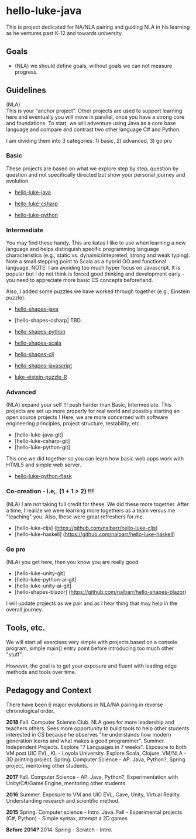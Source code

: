 # hello-luke-java
This is project dedicated for NA/NLA pairing and guiding NLA in his learning as he ventures past K-12 and towards university.

## Goals
* (NLA) we should define goals, without goals we can not measure progress.

## Guidelines
(NLA)  
This is your "anchor project".  Other projects are used to support learning here and eventually you will move in parallel, once you have a strong core and foundations.  To start, we will adventure using Java as a core base language and compare and contrast two other language C# and Python.

I am dividing them into 3 categories: 1) basic, 2) advanced, 3) go pro

### Basic
These projects are based on what we explore step by step, question by question and not specifically directed but show your personal journey and evolution.

* [hello-luke-java](https://github.com/nalbarr/hello-luke-java "Java anchor project")

* [hello-luke-csharp](https://github.com/nalbarr/hello-luke-csharp "C# analog project")

* [hello-luke-python](https://github.com/nalbarr/hello-luke-python "Python analog project")

### Intermediate
You may find these handy.  This are katas I like to use when learning a new language and helps
distinguish specific programming language characteristics (e.g., static vs. dynamic/intepreted, strong and weak typing).  Note a small stepping point to Scala as a hybrid OO and functional language. NOTE: I am avoiding too much hyper focus on Javascript.  It is popular but I do not think is forced good thinking and development early - you need to appreciate more basic CS concepts beforehand.

Also, I added some puzzles we have worked through together (e.g., Einstein puzzle).

* [hello-shapes-java](https://github.com/nalbarr/hello-shapes-java "Java shapes project")

* [hello-shapes-csharp] TBD.

* [hello-shapes-python](https://github.com/nalbarr/hello-shapes-python "Python shapes project")

* [hello-shapes-scala](https://github.com/nalbarr/hello-shapes-scala "Scala shapes project")

* [hello-shapes-clj](https://github.com/nalbarr/hello-shapes-clj "Clojure shapes project")

* [hello-shapes-javascript](https://github.com/nalbarr/hello-shapes-javascript)

* [luke-eistein-puzzle-R](https://github.com/nalbarr/luke-einstein-puzzle-R)

### Advanced
(NLA) expand your self !!! push harder than Basic, Intermediate.  This projects are set up more properly for real world and possibly starting an open source projects !  Here, we are more concerned with software engineering principles, project structure, testability, etc.
* [hello-luke-java-git]
* [hello-luke-csharp-git]
* [hello-luke-python-git]

This one we did together so you can learn how basic web apps work with HTML5 and simple web server.
* [hello-luke-python-flask](https://github.com/nalbarr/hello-luke-python-flask.git)

### Co-creation - i.e,. (1 + 1 > 2) !!!
(NLA) I am not taking full credit for these.  We did these more together.  After a time, I realize we were learning more togethers as a team versus me "teaching" you.  Also, these were great refreshers for me.

* [hello-luke-cljs] (https://github.com/nalbarr/hello-luke-cljs)
* [hello-luke-haskell] (https://github.com/nalbarr/hello-luke-haskell)

### Go pro
(NLA) you get here, then you know you are really good.
* [hello-luke-unity-git]
* [hello-luke-python-ai-git]
* [hello-luke-unity-ai-git]
* [hello-shapes-blazor] (https://github.com/nalbarr/hello-shapes-blazor)

I will update projects as we pair and as I hear thing that may help in the overall journey.

## Tools, etc.
We will start all exercises very simple with projects based on a console program, simple main() entry point before introducing too much other "stuff".

However, the goal is to get your exposure and fluent with leading edge methods and tools over time.

## Pedagogy and Context
There have been 6 major evolutions in NLA/NA pairing in reverse chronological order.

__2018__
Fall.  Computer Science Club.  NLA goes for more leadership and teachers others.  Sees more opportunity to build tools to help other students interested in CS because he observes "he understands how modern generation learns and what makes a good programmer".
Summer.  Independent Projects.  Explore "7 Languages in 7 weeks".  Exposure to both VM post UIC EVL, KL - Loyola University.  Explore Scala, Clojure.  VM/NLA - 3D printing project.
Spring.  Computer Science - AP. Java, Python?, Spring project, mentoring other students.

__2017__
Fall.  Computer Science - AP. Java, Python?, Experimentation with Unity/C#/Game Engine, mentoring other students.

__2016__ 
Summer.  Exposure to VM and UIC EVL, Cave, Unity, Virtual Reality.  Understanding research and scientific method.

__2015__
Spring.  Computer science - Intro.  Java.
Fall - Experimental projects (C#, Python) - Simple syntax, attempt a 2D games

__Before 2014?__
2014. Spring - Scratch - Intro.
